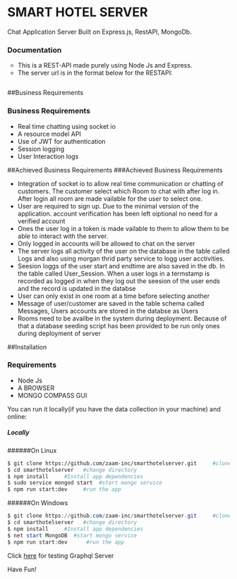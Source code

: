 # SMART HOTEL SERVER
Chat Application Server Built on Express.js, RestAPI, MongoDb. 

### Documentation
<ul style="list-style-type:circle">
<li>This is a REST-API made purely using Node Js and Express.</li>
<li>The server url is in the format below for the RESTAPI:

```

```

</li>

</ul>

##Business Requirements
### Business Requirements
 <ul>
<li>Real time chatting using socket io</li>
<li>A resource model API</li>
<li>Use of JWT for authentication</li>
<li>Session logging</li>
<li>User Interaction logs</li>

</ul>


##Achieved Business Requirements
###Achieved Business Requirements
<ul>
<li> Integration of socket io to allow real time communication or chatting of customers. The customer select which Room to chat with after log in. After login all room are made vailable for the user to select one.</li>
<li> User are required to sign up. Due to the minimal version of the application. account verification has been left oiptional no need for a verified account</li>
<li> Ones the user log in a token is made vailable to them to allow them to be able to interact with the server.</li>
<li> Only logged in accounts will be allowed to chat on the server</li>
<li> The server logs all activity of the user on the database in the table called Logs and also using morgan thrid party service to logg user acctivities.</li>
<li> Seesion loggs of the user start and endtime are also saved in the db. In the table called User_Session. When a user logs in a termstamp is recorded as logged in when they log out the seesion of the user ends and the record is updated in the databse</li>
<li> User can only exist in one room at a time before selecting another</li>
<li> Message of user/customer are saved in the table schema called Messages, Users accounts are stored in the databse as Users</li>
<li> Rooms need to be availbe in the system during deployment. Because of that a database seeding script has been provided to be run only ones during deployment of server</li>
</ul>



##Installation
### Requirements


<ul>
<li>Node Js</li>
<li>A BROWSER</li>
<li>MONGO COMPASS GUI</li>
</ul>


You can run it locally(if you have the data collection in your machine)  and online:

##### Locally

######On Linux
```bash
$ git clone https://github.com/zaam-inc/smarthotelserver.git     #clone the git repo
$ cd smarthotelserver   #change directory 
$ npm install     #Install app dependencies
$ sudo service mongod start  #start mongo service
$ npm run start:dev     #run the app
```

######On Windows
```powershell
$ git clone https://github.com/zaam-inc/smarthotelserver.git     #clone the git repo                        
$ cd smarthotelserver   #change directory
$ npm install     #Install app dependencies
$ net start MongoDB  #start mongo service
$ npm run start:dev      #run the app
```



Click [here](https://smarthotel2server.herokuapp.com) for testing Graphql Server


Have Fun!
